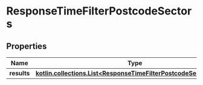 
# ResponseTimeFilterPostcodeSectors

## Properties
Name | Type | Description | Notes
------------ | ------------- | ------------- | -------------
**results** | [**kotlin.collections.List&lt;ResponseTimeFilterPostcodeSectorsResult&gt;**](ResponseTimeFilterPostcodeSectorsResult.md) |  | 



